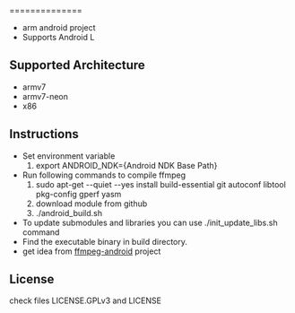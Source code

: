 ==============

* arm android project
* Supports Android L

Supported Architecture
----
* armv7
* armv7-neon
* x86

Instructions
----
* Set environment variable
  1. export ANDROID_NDK={Android NDK Base Path}
* Run following commands to compile ffmpeg
  1. sudo apt-get --quiet --yes install build-essential git autoconf libtool pkg-config gperf yasm
  2. download module from github
  3. ./android_build.sh
* To update submodules and libraries you can use ./init_update_libs.sh command
* Find the executable binary in build directory.
* get idea from [ffmpeg-android](https://github.com/WritingMinds/ffmpeg-android) project

License
----
  check files LICENSE.GPLv3 and LICENSE
